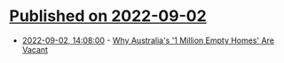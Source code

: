 # [Published on 2022-09-02](index.md)

* [2022-09-02, 14:08:00](https://soylentnews.org/article.pl?sid=22/09/01/1850237&from=rss) - [Why Australia's '1 Million Empty Homes' Are Vacant](https://soylentnews.org/article.pl?sid=22/09/01/1850237&from=rss)
